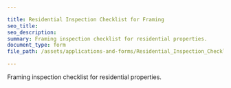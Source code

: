```yaml
---

title: Residential Inspection Checklist for Framing
seo_title:
seo_description:
summary: Framing inspection checklist for residential properties.
document_type: form
file_path: /assets/applications-and-forms/Residential_Inspection_Checklist_Framing.pdf

---
```

 Framing inspection checklist for residential properties.
